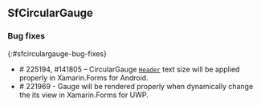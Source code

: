 ## SfCircularGauge

### Bug fixes
{:#sfcirculargauge-bug-fixes}

* \# 225194, #141805 – CircularGauge [`Header`](https://help.syncfusion.com/xamarin/circulargauge/header) text size will be applied properly in Xamarin.Forms for Android.
* \# 221969 - Gauge will be rendered properly when dynamically change the its view in Xamarin.Forms for UWP. 
